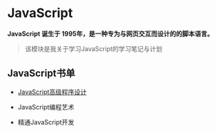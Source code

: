 # JavaScript

**JavaScript 诞生于 1995年，是一种专为与网页交互而设计的的脚本语言。**

> 该模块是我关于学习JavaScript的学习笔记与计划

## JavaScript书单
- [JavaScript高级程序设计](/pages/web/javascript/professional-javascript-for-web-developers.md)

- JavaScript编程艺术

- 精通JavaScript开发
